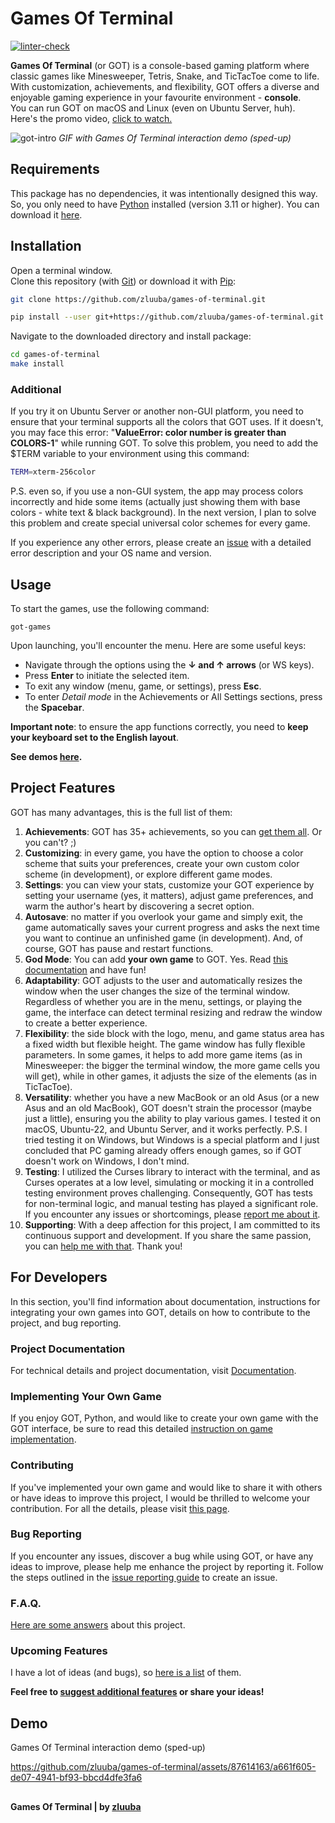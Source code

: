 # Games Of Terminal

[![linter-check](https://github.com/zluuba/games-of-terminal/actions/workflows/linter-check.yml/badge.svg)](https://github.com/zluuba/games-of-terminal/actions/workflows/linter-check.yml)

**Games Of Terminal** (or GOT) is a console-based gaming platform where classic games like Minesweeper, Tetris, 
Snake, and TicTacToe come to life. With customization, achievements, and flexibility, 
GOT offers a diverse and enjoyable gaming experience in your favourite environment - **console**.  
You can run GOT on macOS and Linux (even on Ubuntu Server, huh).  
Here's the promo video, [click to watch.](https://youtu.be/PG6mLEZHEZU)

 ![got-intro](https://github.com/zluuba/games-of-terminal/assets/87614163/58c985bd-38f8-4d6c-a4a0-73e1713df497)
*GIF with Games Of Terminal interaction demo (sped-up)*


## Requirements
This package has no dependencies, it was intentionally designed this way.  
So, you only need to have [Python](https://www.python.org/) installed (version 3.11 or higher). 
You can download it [here](https://www.python.org/downloads/).


## Installation

Open a terminal window.  
Clone this repository (with [Git](https://git-scm.com/downloads)) or download it with [Pip](https://pip.pypa.io/en/stable/installation/):
```bash
git clone https://github.com/zluuba/games-of-terminal.git
```
```bash
pip install --user git+https://github.com/zluuba/games-of-terminal.git
```

Navigate to the downloaded directory and install package:
```bash
cd games-of-terminal
make install
```

### Additional

If you try it on Ubuntu Server or another non-GUI platform, you need to ensure that your terminal supports all the colors that GOT uses. 
If it doesn't, you may face this error: "**ValueError: color number is greater than COLORS-1**" while running GOT.
To solve this problem, you need to add the $TERM variable to your environment using this command:
```bash
TERM=xterm-256color
```
P.S. even so, if you use a non-GUI system, the app may process colors incorrectly and hide some items 
(actually just showing them with base colors - white text & black background). 
In the next version, I plan to solve this problem and create special universal color schemes for every game.
  
If you experience any other errors, please create an [issue](https://github.com/zluuba/games-of-terminal/tree/main/docs/issue-reporting-guide.md) 
with a detailed error description and your OS name and version.


## Usage

To start the games, use the following command:
```ch
got-games
```

Upon launching, you'll encounter the menu. Here are some useful keys:
- Navigate through the options using the **↓ and ↑ arrows** (or WS keys).  
- Press **Enter** to initiate the selected item.  
- To exit any window (menu, game, or settings), press **Esc**.  
- To enter *Detail mode* in the Achievements or All Settings sections, press the **Spacebar**.  

**Important note**: to ensure the app functions correctly, you need to **keep your keyboard set to the English layout**.


**See demos [here](https://github.com/zluuba/games-of-terminal?tab=readme-ov-file#demo).**


## Project Features

GOT has many advantages, this is the full list of them:

1. **Achievements**: GOT has 35+ achievements, so you can [get them all](https://github.com/zluuba/games-of-terminal/tree/main/docs/achievements.md). Or you can't? ;)
2. **Customizing**: in every game, you have the option to choose a color scheme that suits your preferences, 
   create your own custom color scheme (in development), or explore different game modes.
3. **Settings**: you can view your stats, customize your GOT experience by setting your username (yes, it matters), 
   adjust game preferences, and warm the author's heart by discovering a secret option.
4. **Autosave**: no matter if you overlook your game and simply exit, the game automatically saves your current progress 
   and asks the next time you want to continue an unfinished game (in development). 
   And, of course, GOT has pause and restart functions.
5. **God Mode**: You can add **your own game** to GOT. Yes. 
   Read [this documentation](https://github.com/zluuba/games-of-terminal/tree/main/docs/creating-your-own-game.md) and have fun!
6. **Adaptability**: GOT adjusts to the user and automatically resizes the window when the user changes the size of the 
   terminal window. Regardless of whether you are in the menu, settings, or playing the game, 
   the interface can detect terminal resizing and redraw the window to create a better experience.
7. **Flexibility**: the side block with the logo, menu, and game status area has a fixed width but flexible height. 
   The game window has fully flexible parameters. In some games, it helps to add more game items (as in Minesweeper:
   the bigger the terminal window, the more game cells you will get), while in other games, it adjusts the size of the 
   elements (as in TicTacToe).
8. **Versatility**: whether you have a new MacBook or an old Asus (or a new Asus and an old MacBook), 
   GOT doesn't strain the processor (maybe just a little), ensuring you the ability to play various games. 
   I tested it on macOS, Ubuntu-22, and Ubuntu Server, and it works perfectly. P.S. I tried testing it on Windows, 
   but Windows is a special platform and I just concluded that PC gaming already offers enough games, so if GOT 
   doesn't work on Windows, I don't mind.
9. **Testing**: I utilized the Curses library to interact with the terminal, and as Curses operates at a low level, 
   simulating or mocking it in a controlled testing environment proves challenging. Consequently, GOT has tests for 
   non-terminal logic, and manual testing has played a significant role. If you encounter any issues or shortcomings, 
   please [report me about it](https://github.com/zluuba/games-of-terminal/tree/main/docs/issue-reporting-guide.md).
10. **Supporting**: With a deep affection for this project, I am committed to its continuous support and development. 
   If you share the same passion, you can [help me with that](https://github.com/zluuba/games-of-terminal/tree/main/docs/contributing-guide.md). Thank you!


## For Developers

In this section, you'll find information about documentation, instructions for integrating your own games 
into GOT, details on how to contribute to the project, and bug reporting.

### Project Documentation
For technical details and project documentation, visit [Documentation](https://github.com/zluuba/games-of-terminal/tree/main/docs/developer-guide.md).

### Implementing Your Own Game
If you enjoy GOT, Python, and would like to create your own game with the GOT interface, 
be sure to read this detailed [instruction on game implementation](https://github.com/zluuba/games-of-terminal/tree/main/docs/creating-your-own-game.md).

### Contributing
If you've implemented your own game and would like to share it with others or have ideas to improve this project, 
I would be thrilled to welcome your contribution. 
For all the details, please visit [this page](https://github.com/zluuba/games-of-terminal/tree/main/docs/contributing-guide.md).

### Bug Reporting
If you encounter any issues, discover a bug while using GOT, 
or have any ideas to improve, please help me enhance the project by reporting it. 
Follow the steps outlined in the 
[issue reporting guide](https://github.com/zluuba/games-of-terminal/tree/main/docs/issue-reporting-guide.md) 
to create an issue.

### F.A.Q.
[Here are some answers](https://github.com/zluuba/games-of-terminal/tree/main/docs/frequently-asked-questions.md) about this project.

### Upcoming Features
I have a lot of ideas (and bugs), so [here is a list](https://github.com/zluuba/games-of-terminal/tree/main/docs/upcoming-features.md) of them.
  
  
**Feel free to [suggest additional features](https://github.com/zluuba/games-of-terminal/tree/main/docs/issue-reporting-guide.md) 
or share your ideas!**


## Demo
Games Of Terminal interaction demo (sped-up)

https://github.com/zluuba/games-of-terminal/assets/87614163/a661f605-de07-4941-bf93-bbcd4dfe3fa6


##

**Games Of Terminal | by [zluuba](https://github.com/zluuba)**
